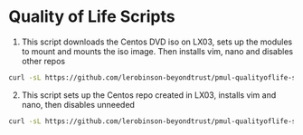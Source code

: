 # Quality of Life Scripts

1. This script downloads the Centos DVD iso on LX03, sets up the modules to mount and mounts the iso image. Then installs vim, nano and disables other repos

```bash
curl -sL https://github.com/lerobinson-beyondtrust/pmul-qualityoflife-scripts/raw/main/lx03only.sh | bash -s
```
2. This script sets up the Centos repo created in LX03, installs vim and nano, then disables unneeded 

```bash
curl -sL https://github.com/lerobinson-beyondtrust/pmul-qualityoflife-scripts/raw/main/lx01andlx02.sh | bash -s
```



